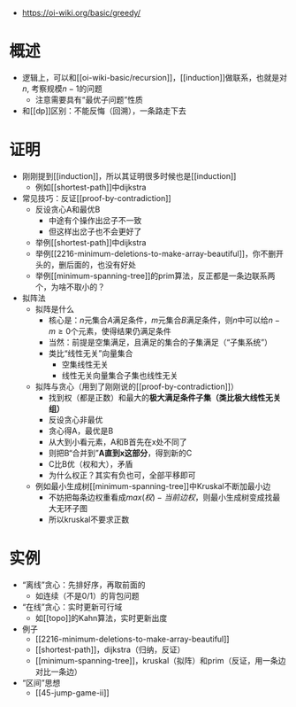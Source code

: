 - https://oi-wiki.org/basic/greedy/
# 概述
- 逻辑上，可以和[[oi-wiki-basic/recursion]]，[[induction]]做联系，也就是对$n$, 考察规模$n-1$的问题
  - 注意需要具有“最优子问题”性质
- 和[[dp]]区别：不能反悔（回溯），一条路走下去
# 证明
- 刚刚提到[[induction]]，所以其证明很多时候也是[[induction]]
  - 例如[[shortest-path]]中dijkstra
- 常见技巧：反证[[proof-by-contradiction]]
  - 反设贪心A和最优B
    - 中途有个操作出岔子不一致
    - 但这样出岔子也不会更好了
  - 举例[[shortest-path]]中dijkstra
  - 举例[[2216-minimum-deletions-to-make-array-beautiful]]，你不删开头的，删后面的，也没有好处
  - 举例[[minimum-spanning-tree]]的prim算法，反正都是一条边联系两个，为啥不取小的？
- 拟阵法
  - 拟阵是什么
    - 核心是：$n$元集合$A$满足条件，$m$元集合$B$满足条件，则$n$中可以给$n-m\ge 0$个元素，使得结果仍满足条件
    - 当然：前提是空集满足，且满足的集合的子集满足（“子集系统”）
    - 类比“线性无关”向量集合
      - 空集线性无关
      - 线性无关向量集合子集也线性无关
  - 拟阵与贪心（用到了刚刚说的[[proof-by-contradiction]]）
    - 找到权（都是正数）和最大的**极大满足条件子集（类比极大线性无关组）**
    - 反设贪心非最优
    - 贪心得A，最优是B
    - 从大到小看元素，A和B首先在x处不同了
    - 则把B“合并到”**A直到x这部分**，得到新的C
    - C比B优（权和大），矛盾
    - 为什么权正？其实有负也可，全部平移即可
  - 例如最小生成树[[minimum-spanning-tree]]中Kruskal不断加最小边
    - 不妨把每条边权重看成$max(权) - 当前边权$，则最小生成树变成找最大无环子图
    - 所以kruskal不要求正数
# 实例
- “离线”贪心：先排好序，再取前面的
  - 如连续（不是0/1）的背包问题
- “在线”贪心：实时更新可行域
  - 如[[topo]]的Kahn算法，实时更新出度
- 例子
  - [[2216-minimum-deletions-to-make-array-beautiful]]
  - [[shortest-path]]，dijkstra（归纳，反证）
  - [[minimum-spanning-tree]]，kruskal（拟阵）和prim（反证，用一条边对比一条边）
- “区间”思想
  - [[45-jump-game-ii]]